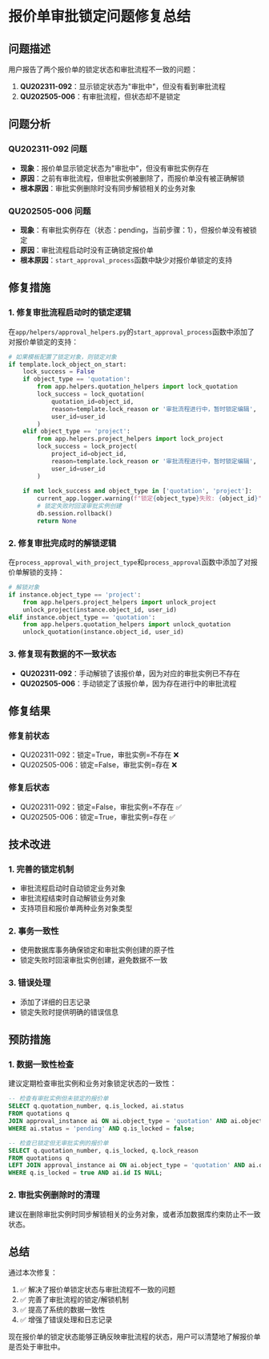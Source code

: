 # 报价单审批锁定问题修复总结

## 问题描述

用户报告了两个报价单的锁定状态和审批流程不一致的问题：

1. **QU202311-092**：显示锁定状态为"审批中"，但没有看到审批流程
2. **QU202505-006**：有审批流程，但状态却不是锁定

## 问题分析

### QU202311-092 问题
- **现象**：报价单显示锁定状态为"审批中"，但没有审批实例存在
- **原因**：之前有审批流程，但审批实例被删除了，而报价单没有被正确解锁
- **根本原因**：审批实例删除时没有同步解锁相关的业务对象

### QU202505-006 问题
- **现象**：有审批实例存在（状态：pending，当前步骤：1），但报价单没有被锁定
- **原因**：审批流程启动时没有正确锁定报价单
- **根本原因**：`start_approval_process`函数中缺少对报价单锁定的支持

## 修复措施

### 1. 修复审批流程启动时的锁定逻辑

在`app/helpers/approval_helpers.py`的`start_approval_process`函数中添加了对报价单锁定的支持：

```python
# 如果模板配置了锁定对象，则锁定对象
if template.lock_object_on_start:
    lock_success = False
    if object_type == 'quotation':
        from app.helpers.quotation_helpers import lock_quotation
        lock_success = lock_quotation(
            quotation_id=object_id,
            reason=template.lock_reason or '审批流程进行中，暂时锁定编辑',
            user_id=user_id
        )
    elif object_type == 'project':
        from app.helpers.project_helpers import lock_project
        lock_success = lock_project(
            project_id=object_id,
            reason=template.lock_reason or '审批流程进行中，暂时锁定编辑',
            user_id=user_id
        )
    
    if not lock_success and object_type in ['quotation', 'project']:
        current_app.logger.warning(f"锁定{object_type}失败: {object_id}")
        # 锁定失败时回滚审批实例创建
        db.session.rollback()
        return None
```

### 2. 修复审批完成时的解锁逻辑

在`process_approval_with_project_type`和`process_approval`函数中添加了对报价单解锁的支持：

```python
# 解锁对象
if instance.object_type == 'project':
    from app.helpers.project_helpers import unlock_project
    unlock_project(instance.object_id, user_id)
elif instance.object_type == 'quotation':
    from app.helpers.quotation_helpers import unlock_quotation
    unlock_quotation(instance.object_id, user_id)
```

### 3. 修复现有数据的不一致状态

- **QU202311-092**：手动解锁了该报价单，因为对应的审批实例已不存在
- **QU202505-006**：手动锁定了该报价单，因为存在进行中的审批流程

## 修复结果

### 修复前状态
- QU202311-092：锁定=True，审批实例=不存在 ❌
- QU202505-006：锁定=False，审批实例=存在 ❌

### 修复后状态
- QU202311-092：锁定=False，审批实例=不存在 ✅
- QU202505-006：锁定=True，审批实例=存在 ✅

## 技术改进

### 1. 完善的锁定机制
- 审批流程启动时自动锁定业务对象
- 审批流程结束时自动解锁业务对象
- 支持项目和报价单两种业务对象类型

### 2. 事务一致性
- 使用数据库事务确保锁定和审批实例创建的原子性
- 锁定失败时回滚审批实例创建，避免数据不一致

### 3. 错误处理
- 添加了详细的日志记录
- 锁定失败时提供明确的错误信息

## 预防措施

### 1. 数据一致性检查
建议定期检查审批实例和业务对象锁定状态的一致性：

```sql
-- 检查有审批实例但未锁定的报价单
SELECT q.quotation_number, q.is_locked, ai.status 
FROM quotations q 
JOIN approval_instance ai ON ai.object_type = 'quotation' AND ai.object_id = q.id 
WHERE ai.status = 'pending' AND q.is_locked = false;

-- 检查已锁定但无审批实例的报价单
SELECT q.quotation_number, q.is_locked, q.lock_reason 
FROM quotations q 
LEFT JOIN approval_instance ai ON ai.object_type = 'quotation' AND ai.object_id = q.id AND ai.status = 'pending'
WHERE q.is_locked = true AND ai.id IS NULL;
```

### 2. 审批实例删除时的清理
建议在删除审批实例时同步解锁相关的业务对象，或者添加数据库约束防止不一致状态。

## 总结

通过本次修复：
1. ✅ 解决了报价单锁定状态与审批流程不一致的问题
2. ✅ 完善了审批流程的锁定/解锁机制
3. ✅ 提高了系统的数据一致性
4. ✅ 增强了错误处理和日志记录

现在报价单的锁定状态能够正确反映审批流程的状态，用户可以清楚地了解报价单是否处于审批中。 